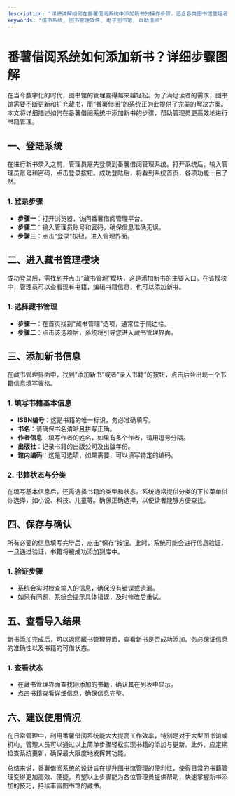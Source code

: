 ```yaml
---
description: "详细讲解如何在番薯借阅系统中添加新书的操作步骤，适合各类图书馆管理者和用户参考。"
keywords: "借书系统, 图书管理软件, 电子图书馆, 自助借阅"
---
```

# 番薯借阅系统如何添加新书？详细步骤图解

在当今数字化的时代，图书馆的管理变得越来越轻松。为了满足读者的需求，图书馆需要不断更新和扩充藏书，而“番薯借阅”的系统正为此提供了完美的解决方案。本文将详细描述如何在番薯借阅系统中添加新书的步骤，帮助管理员更高效地进行书籍管理。

## 一、登陆系统

在进行新书录入之前，管理员需先登录到番薯借阅管理系统。打开系统后，输入管理员账号和密码，点击登录按钮。成功登陆后，将看到系统首页，各项功能一目了然。

### 1. 登录步骤

- **步骤一**：打开浏览器，访问番薯借阅管理平台。
- **步骤二**：输入管理员账号和密码，确保信息准确无误。
- **步骤三**：点击“登录”按钮，进入管理界面。

## 二、进入藏书管理模块

成功登录后，需找到并点击“藏书管理”模块，这是添加新书的主要入口。在该模块中，管理员可以查看现有书籍，编辑书籍信息，也可以添加新书。

### 1. 选择藏书管理

- **步骤一**：在首页找到“藏书管理”选项，通常位于侧边栏。
- **步骤二**：点击该选项后，系统将引导您进入藏书管理界面。

## 三、添加新书信息

在藏书管理界面中，找到“添加新书”或者“录入书籍”的按钮，点击后会出现一个书籍信息填写表格。

### 1. 填写书籍基本信息

- **ISBN编号**：这是书籍的唯一标识，务必准确填写。
- **书名**：请确保书名清晰且拼写正确。
- **作者信息**：填写作者的姓名，如果有多个作者，请用逗号分隔。
- **出版社**：记录书籍的出版公司及出版年份。
- **馆内编码**：这是可选项，如果需要，可以填写特定的编码。

### 2. 书籍状态与分类

在填写基本信息后，还需选择书籍的类型和状态。系统通常提供分类的下拉菜单供你选择，如小说、科技、儿童等。确保正确选择，以便读者能够方便查找。

## 四、保存与确认

所有必要的信息填写完毕后，点击“保存”按钮。此时，系统可能会进行信息验证，一旦通过验证，书籍将被成功添加到库中。

### 1. 验证步骤

- 系统会实时检查输入的信息，确保没有错误或遗漏。
- 如果有问题，系统会提示具体错误，及时修改后重试。

## 五、查看导入结果

新书添加完成后，可以返回藏书管理界面，查看新书是否成功添加。务必保证信息的准确性以及书籍的可借状态。

### 1. 查看状态

- 在藏书管理界面查找刚添加的书籍，确认其在列表中显示。
- 点击书籍查看详细信息，确保信息完整。

## 六、建议使用情况

在日常管理中，利用番薯借阅系统能大大提高工作效率，特别是对于大型图书馆或机构，管理人员可以通过以上简单步骤轻松实现书籍的添加与更新。此外，应定期检查系统更新，确保最大限度地发挥其功能。

总结来说，番薯借阅系统的设计旨在提升图书馆管理的便利性，使得日常的书籍管理变得更加高效、便捷。希望以上步骤能为各位管理员提供帮助，快速掌握新书添加的技巧，持续丰富图书馆的藏书。
